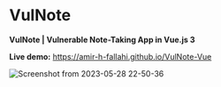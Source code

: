 # VulNote

**VulNote | Vulnerable Note-Taking App in Vue.js 3**

**Live demo:** https://amir-h-fallahi.github.io/VulNote-Vue

![Screenshot from 2023-05-28 22-50-36](https://github.com/amir-h-fallahi/VulNote-Vue/assets/63167700/e5cc527a-6036-4fbf-b272-f1e54fcbe236)
